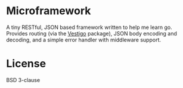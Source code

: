 # Microframework
A tiny RESTful, JSON based framework written to help me learn go. Provides routing (via the [Vestigo](https://github.com/husobee/vestigo) package), JSON body encoding and decoding, and a simple error handler with middleware support.

# License
BSD 3-clause
